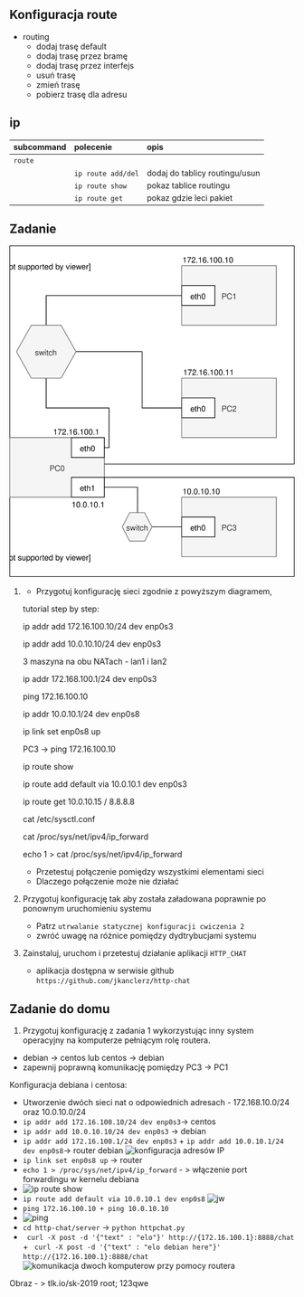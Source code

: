 Konfiguracja route
------------------

* routing
    * dodaj trasę default
    * dodaj trasę przez bramę
    * dodaj trasę przez interfejs
    * usuń trasę
    * zmień trasę
    * pobierz trasę dla adresu
     
ip 
-------------------------
| subcommand    |  polecenie   | opis  |
| ------------- |:-------------| :---------------| 
|   ``route``    |                               | |
|               |   ``ip route add/del``             | dodaj do tablicy routingu/usun |
|               |   ``ip route show``             | pokaz tablice routingu |
|               |   ``ip route get``             | pokaz gdzie leci pakiet|


Zadanie
------------

![zadanie 4](cwiczenia4.svg)

1.
   * Przygotuj konfigurację sieci zgodnie z powyższym diagramem,
   
   tutorial step by step:
   
   
   ip addr add 172.16.100.10/24 dev enp0s3
   
   ip addr add 10.0.10.10/24 dev enp0s3
   
   3 maszyna na obu NATach - lan1 i lan2
   
   ip addr 172.168.100.1/24 dev enp0s3
   
   ping 172.16.100.10
   
   ip addr 10.0.10.1/24 dev enp0s8
   
   ip link set enp0s8 up
   
   PC3 -> ping 172.16.100.10
   
   ip route show
   
   ip route add default via 10.0.10.1 dev enp0s3
   
   ip route get 10.0.10.15 / 8.8.8.8
   
   cat /etc/sysctl.conf
   
   cat /proc/sys/net/ipv4/ip_forward
   
   echo 1 > cat /proc/sys/net/ipv4/ip_forward
   
   
   
   * Przetestuj połączenie pomiędzy wszystkimi elementami sieci
   * Dlaczego połączenie może nie działać
2. Przygotuj konfigurację tak aby została załadowana poprawnie po ponownym uruchomieniu systemu
   * Patrz ``utrwalanie statycznej konfiguracji cwiczenia 2``
   * zwróć uwagę na różnice pomiędzy dydtrybucjami systemu
3. Zainstaluj, uruchom i przetestuj działanie aplikacji ``HTTP_CHAT``
   * aplikacja dostępna w serwisie github ``https://github.com/jkanclerz/http-chat``

Zadanie do domu
---------------

1. Przygotuj konfigurację z zadania 1 wykorzystując inny system operacyjny na komputerze pełniącym rolę routera.
  * debian -> centos lub centos -> debian
  * zapewnij poprawną komunikację pomiędzy PC3 -> PC1
  
   Konfiguracja debiana i centosa:
   * Utworzenie dwóch sieci nat o odpowiednich adresach - 172.168.10.0/24 oraz 10.0.10.0/24
   * ``ip addr add 172.16.100.10/24 dev enp0s3``-> centos
   * ``ip addr add 10.0.10.10/24 dev enp0s3`` -> debian
   * ``ip addr add 172.16.100.1/24 dev enp0s3`` + ``ip addr add 10.0.10.1/24 dev enp0s8``-> router debian
   ![konfiguracja adresów IP](https://i.imgur.com/YiN5JJJ.png)
   * ``ip link set enp0s8 up`` -> router
   * ``echo 1 > /proc/sys/net/ipv4/ip_forward`` - > włączenie port forwardingu w kernelu debiana
   * ![ip route show](https://i.imgur.com/wEYsprN.png)
   * ``ip route add default via 10.0.10.1 dev enp0s8``
   ![jw](https://i.imgur.com/b0ZXZMw.png)
   * ``ping 172.16.100.10 + ping 10.0.10.10``
   * ![ping](https://i.imgur.com/R4d1FYf.png)
   * ``cd http-chat/server`` -> ``python httpchat.py`` 
   * `` curl -X post -d '{"text" : "elo"}' http://{172.16.100.1}:8888/chat`` + `` curl -X post -d '{"text" : "elo debian here"}' http://{172.16.100.1}:8888/chat``
   ![komunikacja dwoch komputerow przy pomocy routera](https://i.imgur.com/UkpMmeE.png)
   
   
  
  Obraz - > tlk.io/sk-2019
  root; 123qwe

